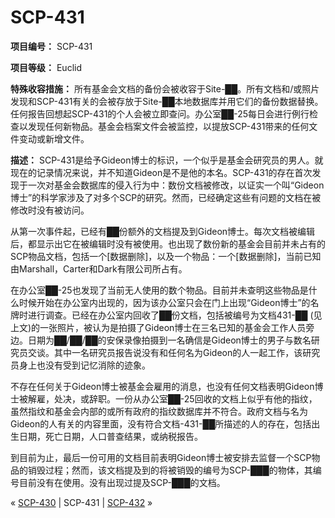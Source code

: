 # SCP-431
                        


**项目编号：** SCP-431

**项目等级：** Euclid

**特殊收容措施：** 所有基金会文档的备份会被收容于Site-██。所有文档和/或照片发现和SCP-431有关的会被存放于Site-██本地数据库并用它们的备份数据替换。任何报告回想起SCP-431的个人会被立即查问。办公室██-25每日会进行例行检查以发现任何新物品。基金会档案文件会被监控，以提放SCP-431带来的任何文件变动或新增文件。

**描述：** SCP-431是给予Gideon博士的标识，一个似乎是基金会研究员的男人。就现在的记录情况来说，并不知道Gideon是不是他的本名。SCP-431的存在首次发现于一次对基金会数据库的侵入行为中：数份文档被修改，以证实一个叫“Gideon博士”的科学家涉及了对多个SCP的研究。然而，已经确定这些有问题的文档在被修改时没有被访问。

从第一次事件起，已经有██份额外的文档提及到Gideon博士。每次文档被编辑后，都显示出它在被编辑时没有被使用。也出现了数份新的基金会目前并未占有的SCP物品文档，包括一个[数据删除]，以及一个物品：一个[数据删除]，当前已知由Marshall，Carter和Dark有限公司所占有。

在办公室██-25也发现了当前无人使用的数个物品。目前并未查明这些物品是什么时候开始在办公室内出现的，因为该办公室只会在门上出现“Gideon博士”的名牌时进行调查。已经在办公室内回收了██份文档，包括被编号为文档431-██ (见上文)的一张照片，被认为是拍摄了Gideon博士在三名已知的基金会工作人员旁边。日期为██/██/██的安保录像拍摄到一名确信是Gideon博士的男子与数名研究员交谈。其中一名研究员报告说没有和任何名为Gideon的人一起工作，该研究员身上也没有受到记忆消除的迹象。

不存在任何关于Gideon博士被基金会雇用的消息，也没有任何文档表明Gideon博士被解雇，处决，或辞职。一份从办公室██-25回收的文档上似乎有他的指纹，虽然指纹和基金会内部的或所有政府的指纹数据库并不符合。政府文档与名为Gideon的人有关的内容里面，没有符合文档-431-██所描述的人的存在，包括出生日期，死亡日期，人口普查结果，或纳税报告。

到目前为止，最后一份可用的文档目前表明Gideon博士被安排去监督一个SCP物品的销毁过程；然而，该文档提及到的将被销毁的编号为SCP-███的物体，其编号目前没有在使用。没有出现过提及SCP-███的文档。



« [SCP-430](/scp-430) | SCP-431 | [SCP-432](/scp-432) »





                    